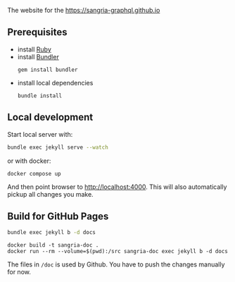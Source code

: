 The website for the https://sangria-graphql.github.io

## Prerequisites

- install [Ruby](https://www.ruby-lang.org/en/)
- install [Bundler](https://bundler.io/)
  ```
  gem install bundler
  ```
- install local dependencies
  ```
  bundle install
  ```

## Local development

Start local server with:

```bash
bundle exec jekyll serve --watch
```

or with docker:
```
docker compose up
```


And then point browser to [http://localhost:4000](http://localhost:4000). This will also automatically pickup all changes you make.

## Build for GitHub Pages

```bash
bundle exec jekyll b -d docs
```

```
docker build -t sangria-doc .
docker run --rm --volume=$(pwd):/src sangria-doc exec jekyll b -d docs
```

The files in `/doc` is used by Github. You have to push the changes manually for now.
